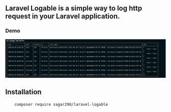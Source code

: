 ## Laravel Logable is a simple way to log http request in your Laravel application.

### Demo
![image laravel logable](./assets/Screenshot1.png)

## Installation
```
    composer require sagar290/laravel-logable
```
